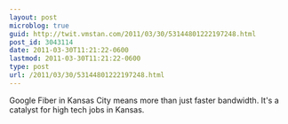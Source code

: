 ```yaml
---
layout: post
microblog: true
guid: http://twit.vmstan.com/2011/03/30/53144801222197248.html
post_id: 3043114
date: 2011-03-30T11:21:22-0600
lastmod: 2011-03-30T11:21:22-0600
type: post
url: /2011/03/30/53144801222197248.html
---
```

Google Fiber in Kansas City means more than just faster bandwidth. It's a catalyst for high tech jobs in Kansas.

